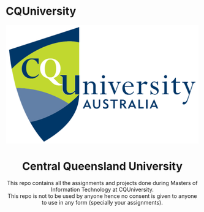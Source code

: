 # CQUniversity

<!--PROJECT -->
![logo](https://github.com/BishalBudhathoki/CQUniversity/blob/master/Logo/CQUniversity_logo.png)
<h1 align="center">Central Queensland University</h1>

 <p align="center">
    This repo contains all the assignments and projects done during Masters of Information Technology at CQUniversity.</br>
    This repo is not to be used by anyone hence no consent is given to anyone to use in any form (specially your assignments).
  </p>
</p>
